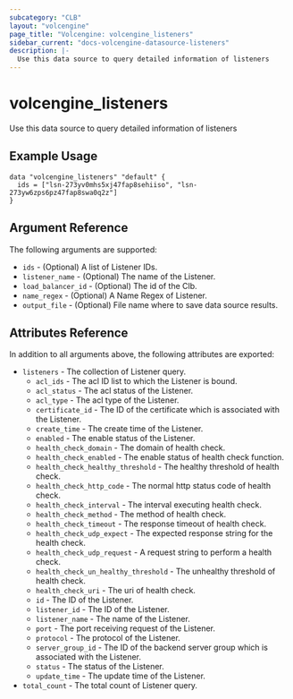 ```yaml
---
subcategory: "CLB"
layout: "volcengine"
page_title: "Volcengine: volcengine_listeners"
sidebar_current: "docs-volcengine-datasource-listeners"
description: |-
  Use this data source to query detailed information of listeners
---
```

# volcengine_listeners
Use this data source to query detailed information of listeners
## Example Usage
```hcl
data "volcengine_listeners" "default" {
  ids = ["lsn-273yv0mhs5xj47fap8sehiiso", "lsn-273yw6zps6pz47fap8swa0q2z"]
}
```
## Argument Reference
The following arguments are supported:
* `ids` - (Optional) A list of Listener IDs.
* `listener_name` - (Optional) The name of the Listener.
* `load_balancer_id` - (Optional) The id of the Clb.
* `name_regex` - (Optional) A Name Regex of Listener.
* `output_file` - (Optional) File name where to save data source results.

## Attributes Reference
In addition to all arguments above, the following attributes are exported:
* `listeners` - The collection of Listener query.
    * `acl_ids` - The acl ID list to which the Listener is bound.
    * `acl_status` - The acl status of the Listener.
    * `acl_type` - The acl type of the Listener.
    * `certificate_id` - The ID of the certificate which is associated with the Listener.
    * `create_time` - The create time of the Listener.
    * `enabled` - The enable status of the Listener.
    * `health_check_domain` - The domain of health check.
    * `health_check_enabled` - The enable status of health check function.
    * `health_check_healthy_threshold` - The healthy threshold of health check.
    * `health_check_http_code` - The normal http status code of health check.
    * `health_check_interval` - The interval executing health check.
    * `health_check_method` - The method of health check.
    * `health_check_timeout` - The response timeout of health check.
    * `health_check_udp_expect` - The expected response string for the health check.
    * `health_check_udp_request` - A request string to perform a health check.
    * `health_check_un_healthy_threshold` - The unhealthy threshold of health check.
    * `health_check_uri` - The uri of health check.
    * `id` - The ID of the Listener.
    * `listener_id` - The ID of the Listener.
    * `listener_name` - The name of the Listener.
    * `port` - The port receiving request of the Listener.
    * `protocol` - The protocol of the Listener.
    * `server_group_id` - The ID of the backend server group which is associated with the Listener.
    * `status` - The status of the Listener.
    * `update_time` - The update time of the Listener.
* `total_count` - The total count of Listener query.


